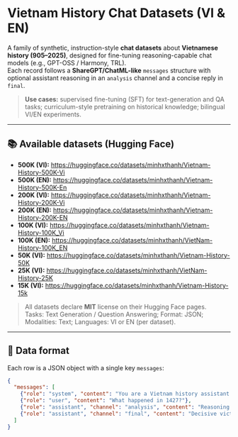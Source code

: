# Vietnam History Chat Datasets (VI & EN)

A family of synthetic, instruction-style **chat datasets** about **Vietnamese history (905–2025)**, designed for fine-tuning reasoning-capable chat models (e.g., GPT-OSS / Harmony, TRL).  
Each record follows a **ShareGPT/ChatML-like** `messages` structure with optional assistant reasoning in an `analysis` channel and a concise reply in `final`.

> **Use cases:** supervised fine-tuning (SFT) for text-generation and QA tasks; curriculum-style pretraining on historical knowledge; bilingual VI/EN experiments.

---

## 📚 Available datasets (Hugging Face)

- **500K (VI):** https://huggingface.co/datasets/minhxthanh/Vietnam-History-500K-Vi  
- **500K (EN):** https://huggingface.co/datasets/minhxthanh/Vietnam-History-500K-En  
- **200K (VI):** https://huggingface.co/datasets/minhxthanh/Vietnam-History-200K-Vi  
- **200K (EN):** https://huggingface.co/datasets/minhxthanh/Vietnam-History-200K-EN  
- **100K (VI):** https://huggingface.co/datasets/minhxthanh/Vietnam-History-100K_Vi  
- **100K (EN):** https://huggingface.co/datasets/minhxthanh/VietNam-History-100K_EN  
- **50K (VI):** https://huggingface.co/datasets/minhxthanh/Vietnam-History-50K  
- **25K (VI):** https://huggingface.co/datasets/minhxthanh/VietNam-History-25K  
- **15K (VI):** https://huggingface.co/datasets/minhxthanh/Vietnam-History-15k

> All datasets declare **MIT** license on their Hugging Face pages.  
> Tasks: Text Generation / Question Answering; Format: JSON; Modalities: Text; Languages: VI or EN (per dataset).

---

## 🔎 Data format

Each row is a JSON object with a single key `messages`:

```json
{
  "messages": [
    {"role": "system", "content": "You are a Vietnam history assistant. Explain briefly..."},
    {"role": "user", "content": "What happened in 1427?"},
    {"role": "assistant", "channel": "analysis", "content": "Reasoning..."},
    {"role": "assistant", "channel": "final", "content": "Decisive victories... Ended Ming occupation."}
  ]
}
